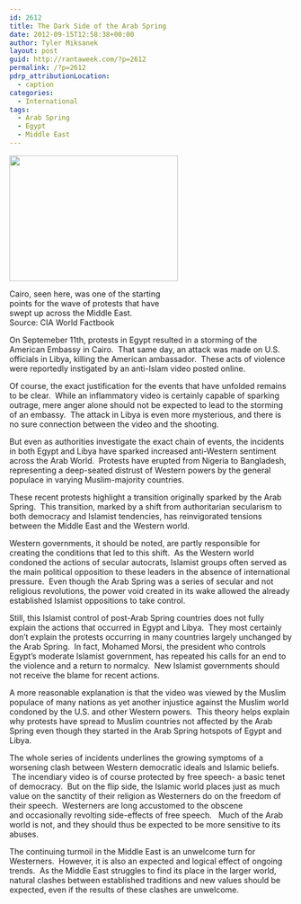 ```yaml
---
id: 2612
title: The Dark Side of the Arab Spring
date: 2012-09-15T12:58:38+00:00
author: Tyler Miksanek
layout: post
guid: http://rantaweek.com/?p=2612
permalink: /?p=2612
pdrp_attributionLocation:
  - caption
categories:
  - International
tags:
  - Arab Spring
  - Egypt
  - Middle East
---
```

<div id="attachment_2613" style="width: 310px" class="wp-caption alignleft">
  <a href="http://rantaweek.com/wp-content/uploads/2012/09/Egyptian-Cairo.jpg"><img class="size-medium wp-image-2613" title="Egyptian Cairo" src="http://rantaweek.com/wp-content/uploads/2012/09/Egyptian-Cairo-300x224.jpg" alt="" width="300" height="224" /></a>
  
  <p class="wp-caption-text">
    Cairo, seen here, was one of the starting points for the wave of protests that have swept up across the Middle East.<br />Source: CIA World Factbook
  </p>
</div>

On Septemeber 11th, protests in Egypt resulted in a storming of the American Embassy in Cairo.  That same day, an attack was made on U.S. officials in Libya, killing the American ambassador.  These acts of violence were reportedly instigated by an anti-Islam video posted online.

Of course, the exact justification for the events that have unfolded remains to be clear.  While an inflammatory video is certainly capable of sparking outrage, mere anger alone should not be expected to lead to the storming of an embassy.  The attack in Libya is even more mysterious, and there is no sure connection between the video and the shooting.

But even as authorities investigate the exact chain of events, the incidents in both Egypt and Libya have sparked increased anti-Western sentiment across the Arab World.  Protests have erupted from Nigeria to Bangladesh, representing a deep-seated distrust of Western powers by the general populace in varying Muslim-majority countries.

These recent protests highlight a transition originally sparked by the Arab Spring.  This transition, marked by a shift from authoritarian secularism to both democracy and Islamist tendencies, has reinvigorated tensions between the Middle East and the Western world.

Western governments, it should be noted, are partly responsible for creating the conditions that led to this shift.  As the Western world condoned the actions of secular autocrats, Islamist groups often served as the main political opposition to these leaders in the absence of international pressure.  Even though the Arab Spring was a series of secular and not religious revolutions, the power void created in its wake allowed the already established Islamist oppositions to take control.

Still, this Islamist control of post-Arab Spring countries does not fully explain the actions that occurred in Egypt and Libya.  They most certainly don&#8217;t explain the protests occurring in many countries largely unchanged by the Arab Spring.  In fact, Mohamed Morsi, the president who controls Egypt&#8217;s moderate Islamist government, has repeated his calls for an end to the violence and a return to normalcy.  New Islamist governments should not receive the blame for recent actions.

A more reasonable explanation is that the video was viewed by the Muslim populace of many nations as yet another injustice against the Muslim world condoned by the U.S. and other Western powers.  This theory helps explain why protests have spread to Muslim countries not affected by the Arab Spring even though they started in the Arab Spring hotspots of Egypt and Libya.

The whole series of incidents underlines the growing symptoms of a worsening clash between Western democratic ideals and Islamic beliefs.  The incendiary video is of course protected by free speech- a basic tenet of democracy.  But on the flip side, the Islamic world places just as much value on the sanctity of their religion as Westerners do on the freedom of their speech.  Westerners are long accustomed to the obscene and occasionally revolting side-effects of free speech.   Much of the Arab world is not, and they should thus be expected to be more sensitive to its abuses.

The continuing turmoil in the Middle East is an unwelcome turn for Westerners.  However, it is also an expected and logical effect of ongoing trends.  As the Middle East struggles to find its place in the larger world, natural clashes between established traditions and new values should be expected, even if the results of these clashes are unwelcome.